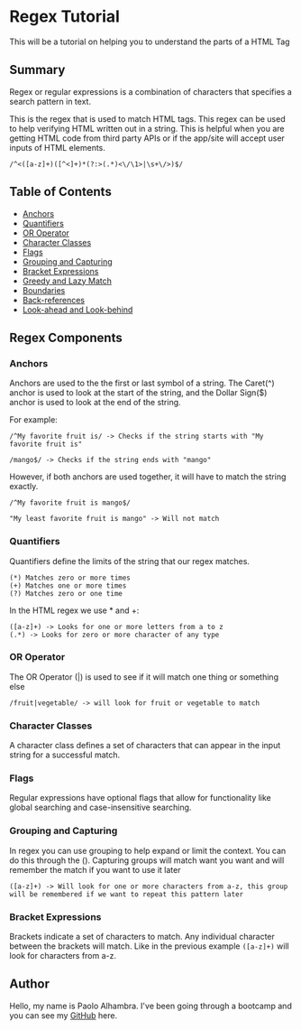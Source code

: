 # Regex Tutorial

This will be a tutorial on helping you to understand the parts of a HTML Tag

## Summary

Regex or regular expressions is a combination of characters that specifies a search pattern in text. 


This is the regex that is used to match HTML tags. This regex can be used to help verifying HTML written out in a string. This is helpful when you are getting HTML code from third party APIs or if the app/site will accept user inputs of HTML elements.

```
/^<([a-z]+)([^<]+)*(?:>(.*)<\/\1>|\s+\/>)$/
```



## Table of Contents

- [Anchors](#anchors)
- [Quantifiers](#quantifiers)
- [OR Operator](#or-operator)
- [Character Classes](#character-classes)
- [Flags](#flags)
- [Grouping and Capturing](#grouping-and-capturing)
- [Bracket Expressions](#bracket-expressions)
- [Greedy and Lazy Match](#greedy-and-lazy-match)
- [Boundaries](#boundaries)
- [Back-references](#back-references)
- [Look-ahead and Look-behind](#look-ahead-and-look-behind)

## Regex Components

### Anchors
Anchors are used to the the first or last symbol of a string. The Caret(^) anchor is used to look at the start of the string, and the Dollar Sign($) anchor is used to look at the end of the string.

For example:
```
/^My favorite fruit is/ -> Checks if the string starts with "My favorite fruit is"

/mango$/ -> Checks if the string ends with "mango"
```


However, if both anchors are used together, it will have to match the string exactly.
```
/^My favorite fruit is mango$/

"My least favorite fruit is mango" -> Will not match
```


### Quantifiers
Quantifiers define the limits of the string that our regex matches. 
```
(*) Matches zero or more times
(+) Matches one or more times
(?) Matches zero or one time
```

In the HTML regex we use * and +:
```
([a-z]+) -> Looks for one or more letters from a to z
(.*) -> Looks for zero or more character of any type
```
### OR Operator
The OR Operator (|) is used to see if it will match one thing or something else
```
/fruit|vegetable/ -> will look for fruit or vegetable to match
```
### Character Classes
A character class defines a set of characters that can appear in the input string for a successful match.

### Flags
Regular expressions have optional flags that allow for functionality like global searching and case-insensitive searching.

### Grouping and Capturing
In regex you can use grouping to help expand or limit the context. You can do this through the (). Capturing groups will match want you want and will remember the match if you want to use it later
```
([a-z]+) -> Will look for one or more characters from a-z, this group will be remembered if we want to repeat this pattern later
```
### Bracket Expressions
Brackets indicate a set of characters to match. Any individual character between the brackets will match. Like in the previous example `([a-z]+)` will look for characters from a-z.


## Author

Hello, my name is Paolo Alhambra. I've been going through a bootcamp and you can see my [GitHub](https://github.com/palhambra) here.
